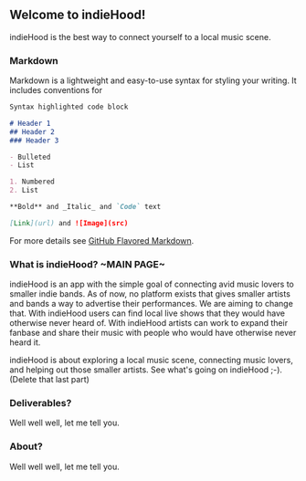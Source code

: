 ## Welcome to indieHood! 

indieHood is the best way to connect yourself to a local music scene.

### Markdown

Markdown is a lightweight and easy-to-use syntax for styling your writing. It includes conventions for

```markdown
Syntax highlighted code block

# Header 1
## Header 2
### Header 3

- Bulleted
- List

1. Numbered
2. List

**Bold** and _Italic_ and `Code` text

[Link](url) and ![Image](src)
```

For more details see [GitHub Flavored Markdown](https://guides.github.com/features/mastering-markdown/).

### What is indieHood? ~MAIN PAGE~

indieHood is an app with the simple goal of connecting avid music lovers to smaller indie bands. As of now, no platform exists that gives smaller artists and bands a way to advertise their performances. We are aiming to change that. With indieHood users can find local live shows that they would have otherwise never heard of. With indieHood artists can work to expand their fanbase and share their music with people who would have otherwise never heard it.

indieHood is about exploring a local music scene, connecting music lovers, and helping out those smaller artists. See what's going on indieHood ;-). (Delete that last part) 

### Deliverables?

Well well well, let me tell you.

### About?

Well well well, let me tell you.
